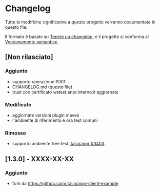 # Changelog

Tutte le modifiche significative a questo progetto verranno documentate in questo file.

Il formato è basato su [Tenere un changelog](https://keepachangelog.com/en/1.0.0/),
e il progetto si conforma al [Versionamento semantico](https://semver.org/spec/v2.0.0.html).

## [Non rilasciato]

### Aggiunto

- supporto operazione P001
- CHANGELOG.md (questo file)
- trust con certificato wstest.anpr.interno.it aggiornato

### Modificato

- aggiornate versioni plugin maven
- l'ambiente di riferimento è ora test comuni

### Rimosso

- supporto ambiente free test [italia/anpr #3403](https://github.com/italia/anpr/issues/3403).

## [1.3.0] - XXXX-XX-XX

### Aggiunto

- fork da <https://github.com/italia/anpr-client-example>
